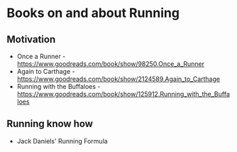 # Books on and about Running

## Motivation

- Once a Runner - https://www.goodreads.com/book/show/98250.Once_a_Runner
- Again to Carthage - https://www.goodreads.com/book/show/2124589.Again_to_Carthage
- Running with the Buffaloes - https://www.goodreads.com/book/show/125912.Running_with_the_Buffaloes

## Running know how

- Jack Daniels' Running Formula 
